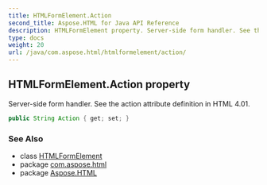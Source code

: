 ```yaml
---
title: HTMLFormElement.Action
second_title: Aspose.HTML for Java API Reference
description: HTMLFormElement property. Server-side form handler. See the action attribute definition in HTML 4.01
type: docs
weight: 20
url: /java/com.aspose.html/htmlformelement/action/
---
```

## HTMLFormElement.Action property

Server-side form handler. See the action attribute definition in HTML 4.01.

```java
public String Action { get; set; }
```

### See Also

* class [HTMLFormElement](../)
* package [com.aspose.html](../../htmlformelement/)
* package [Aspose.HTML](../../../)
